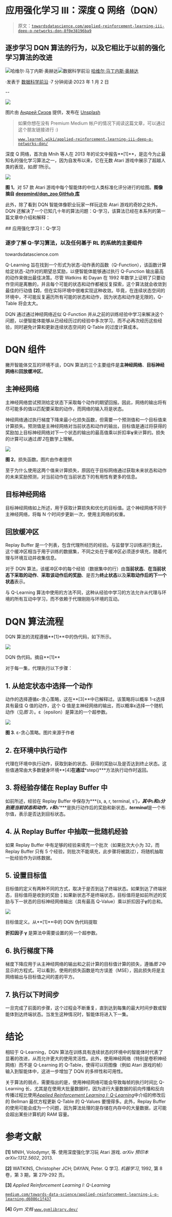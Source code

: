 # 应用强化学习 III：深度 Q 网络（DQN）

> 原文：[`towardsdatascience.com/applied-reinforcement-learning-iii-deep-q-networks-dqn-8f0e38196ba9`](https://towardsdatascience.com/applied-reinforcement-learning-iii-deep-q-networks-dqn-8f0e38196ba9)

## 逐步学习 DQN 算法的行为，以及它相比于以前的强化学习算法的改进

[](https://medium.com/@JavierMtz5?source=post_page-----8f0e38196ba9--------------------------------)![哈维尔·马丁内斯·奥赫达](https://medium.com/@JavierMtz5?source=post_page-----8f0e38196ba9--------------------------------)[](https://towardsdatascience.com/?source=post_page-----8f0e38196ba9--------------------------------)![数据科学前沿](https://towardsdatascience.com/?source=post_page-----8f0e38196ba9--------------------------------) [哈维尔·马丁内斯·奥赫达](https://medium.com/@JavierMtz5?source=post_page-----8f0e38196ba9--------------------------------)

·发表于 [数据科学前沿](https://towardsdatascience.com/?source=post_page-----8f0e38196ba9--------------------------------) ·7 分钟阅读·2023 年 1 月 2 日

--

![](img/cc0aa599232d7c5acfafd8073654bc95.png)

图片由 [Андрей Сизов](https://unsplash.com/@alpridephoto?utm_source=medium&utm_medium=referral) 提供，发布在 [Unsplash](https://unsplash.com/?utm_source=medium&utm_medium=referral)

> 如果你想在没有 Premium Medium 帐户的情况下阅读这篇文章，可以通过这个朋友链接进行 :)
> 
> [`www.learnml.wiki/applied-reinforcement-learning-iii-deep-q-networks-dqn/`](https://www.learnml.wiki/applied-reinforcement-learning-iii-deep-q-networks-dqn/)

深度 Q 网络，首次由 Mnih 等人在 2013 年的论文中报告**[1]**，是迄今为止最知名的强化学习算法之一，因为自发布以来，它在无数 Atari 游戏中展示了超越人类的表现，如*图 1*所示。

![](img/870e39adce5d7679af12de6a4e2dbcd3.png)

**图 1**。对 57 款 Atari 游戏中每个智能体的中位人类标准化评分进行的绘图。**图像摘自** [**deepmind/dqn_zoo GitHub 库**](https://github.com/deepmind/dqn_zoo)

此外，除了看到 DQN 智能体像职业玩家一样玩这些 Atari 游戏的奇妙之处外，DQN 还解决了一个已知几十年的算法问题：Q-学习，该算法已经在本系列的第一篇文章中介绍和解释：

[](/applied-reinforcement-learning-i-q-learning-d6086c1f437?source=post_page-----8f0e38196ba9--------------------------------) ## 应用强化学习 I：Q-学习

### 逐步了解 Q-学习算法，以及任何基于 RL 的系统的主要组件

towardsdatascience.com

Q-Learning 旨在找到一个形式为状态-动作表的函数（Q-Function），该函数计算给定状态-动作对的期望总奖励，以便智能体能够通过执行 Q-Function 输出最高的动作来做出最佳决策。尽管 Watkins 和 Dayan 在 1992 年数学上证明了只要动作空间是离散的，并且每个可能的状态和动作都被反复探索，这个算法就会收敛到最佳的行动值 **[2]**，但在实际环境中很难实现这种收敛。毕竟，在连续状态空间的环境中，不可能反复遍历所有可能的状态和动作，因为状态和动作是无限的，Q-Table 将会太大。

DQN 通过通过神经网络近似 Q-Function 并从之前的训练经验中学习来解决这个问题，以便智能体能够从已经经历过的经验中多次学习，而不必再次经历这些经验，同时避免计算和更新连续状态空间的 Q-Table 的过度计算成本。

# DQN 组件

撇开智能体交互的环境不谈，DQN 算法的三个主要组件是**主神经网络**、**目标神经网络**和**回放缓冲区**。

## 主神经网络

主神经网络尝试预测给定状态下采取每个动作的期望回报。因此，网络的输出将有尽可能多的值以匹配要采取的动作，而网络的输入将是状态。

神经网络通过执行梯度下降来最小化损失函数，但需要一个预测值和一个目标值来计算损失。预测值是主神经网络对当前状态和动作的输出，目标值是通过将获得的奖励加上目标神经网络对下一个状态的输出的最高值乘以折扣率**γ**来计算的。损失的计算可以通过*图 2*在数学上理解。

![](img/3df054a9f6cf96ffa3df0e25e51896de.png)

**图 2**。损失函数。图片由作者提供

至于为什么使用这两个值来计算损失，原因在于目标网络通过获取未来状态和动作的未来奖励预测，对当前动作在当前状态下的有用性有更多的信息。

## 目标神经网络

目标神经网络如上所述，用于获取计算损失和优化的目标值。这个神经网络不同于主神经网络，将每 N 个时间步更新一次，使用主网络的权重。

## 回放缓冲区

Replay Buffer 是一个列表，包含代理所经历的经验。与监督学习训练进行类比，这个缓冲区相当于用于训练的数据集，不同之处在于缓冲区必须逐步填充，随着代理与环境互动并收集信息。

对于 DQN 算法，该缓冲区中的每个经验（数据集中的行）由**当前状态**、**在当前状态下采取的动作**、**采取该动作后的奖励**、是否为**终止状态**以及**采取动作后的下一个状态**表示。

与 Q-Learning 算法中使用的方法不同，这种从经验中学习的方法允许从代理与环境的所有互动中学习，而不依赖于代理刚刚与环境的互动。

# DQN 算法流程

DQN 算法的流程遵循**[1]**中的伪代码，如下所示。

![](img/92ad62cf270f94b3af254269e6f5c4f3.png)

DQN 伪代码。摘自**[1]**

对于每一集，代理执行以下步骤：

## 1\. 从给定状态中选择一个动作

动作的选择遵循ε-贪心策略，这在**[3]**中已解释过。该策略将以概率 1-ε选择具有最佳 Q 值的动作，这个 Q 值是主神经网络的输出，而以概率ε选择一个随机动作（见*图 3*）。ε（epsilon）是算法的一个超参数。

![](img/b86b14ac8e0fb54231805899983d4c93.png)

**图 3**. ε-贪心策略。图片来源于作者

## 2\. 在环境中执行动作

代理在环境中执行动作，获取到新的状态、获得的奖励以及是否达到终止状态。这些值通常由大多数健身环境**[4]**在通过***step()***方法执行动作时返回。

## 3\. 将经验存储在 Replay Buffer 中

如前所述，经验在 Replay Buffer 中保存为***{s, a, r, terminal, s’}***，其中***s***和***a***分别是当前状态和动作，***r***和***s’***是执行动作后的奖励和新状态，***terminal***是一个布尔值，表示是否达到目标状态。

## 4\. 从 Replay Buffer 中抽取一批随机经验

如果 Replay Buffer 中有足够的经验来填充一个批次（如果批次大小为 32，而 Replay Buffer 只有 5 个经验，则批次不能填充，此步骤将被跳过），将随机抽取一批经验作为训练数据。

## 5\. 设置目标值

目标值的定义有两种不同的方式，取决于是否到达了终端状态。如果到达了终端状态，目标值将是收到的奖励；如果新状态不是终端状态，目标值将是如前所述的奖励与下一状态的目标神经网络输出（具有最高 Q-Value）乘以折扣因子**γ**的总和。

![](img/3c90c6642e0468d174acc0bd6cb25a10.png)

目标值定义。从**[1]**中的 DQN 伪代码提取

**折扣因子 γ** 是算法中需要设置的另一个超参数。

## 6\. 执行梯度下降

梯度下降应用于从主神经网络的输出和之前计算的目标值计算的损失，遵循*图 2*中显示的方程式。可以看到，使用的损失函数是均方误差（MSE），因此损失将是主网络输出与目标值之间的差的平方。

## 7\. 执行以下时间步

一旦完成了前面的步骤，这个过程会不断重复，直到达到每集的最大时间步数或智能体到达终端状态。当发生这种情况时，智能体将进入下一集。

# 结论

相较于 Q-Learning，DQN 算法在训练具有连续状态的环境中的智能体时代表了显著的改进，从而允许更大的使用灵活性。此外，使用神经网络（特别是卷积神经网络）而不是 Q-Learning 的 Q-Table，使得可以将图像（例如 Atari 游戏的帧）输入到智能体中，这进一步增加了 DQN 的多样性和可用性。

关于算法的弱点，需要指出的是，使用神经网络可能会导致每帧的执行时间比 Q-Learning 长，尤其是在使用大批量数据时，因为进行大量数据的前向传播和反向传播过程比使用[*Applied Reinforcement Learning I: Q-Learning*](https://medium.com/towards-data-science/applied-reinforcement-learning-i-q-learning-d6086c1f437)中介绍的修改后的 Bellman 最优方程更新 Q-Table 的 Q-Values 要慢得多。此外，Replay Buffer 的使用可能会成为一个问题，因为算法处理的是存储在内存中的大量数据，这可能会超出某些计算机的 RAM 容量。

# 参考文献

**[1]** MNIH, Volodymyr, 等. 使用深度强化学习玩 Atari 游戏. *arXiv 预印本 arXiv:1312.5602*, 2013.

**[2]** WATKINS, Christopher JCH; DAYAN, Peter. Q 学习. *机器学习*, 1992, 第 8 卷，第 3 期，第 279-292 页。

**[3]** *Applied Reinforcement Learning I: Q-Learning*

[`medium.com/towards-data-science/applied-reinforcement-learning-i-q-learning-d6086c1f437`](https://medium.com/towards-data-science/applied-reinforcement-learning-i-q-learning-d6086c1f437)

**[4]** *Gym 文档* [`www.gymlibrary.dev/`](https://www.gymlibrary.dev/)
